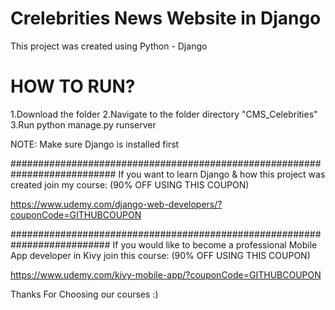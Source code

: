 
<h1>Crelebrities News Website in Django </h1>

This project was created using Python - Django

<h1>HOW TO RUN?</h1>

1.Download the folder
2.Navigate to the folder directory "CMS_Celebrities"
3.Run python manage.py runserver

NOTE: Make sure Django is installed first

###########################################################################
If you want to learn Django & how this project was created join my course:
(90% OFF USING THIS COUPON)

https://www.udemy.com/django-web-developers/?couponCode=GITHUBCOUPON

##########################################################################
If you would like to become a professional Mobile App developer in Kivy join this course:
(90% OFF USING THIS COUPON)

https://www.udemy.com/kivy-mobile-app/?couponCode=GITHUBCOUPON

Thanks For Choosing our courses :)
